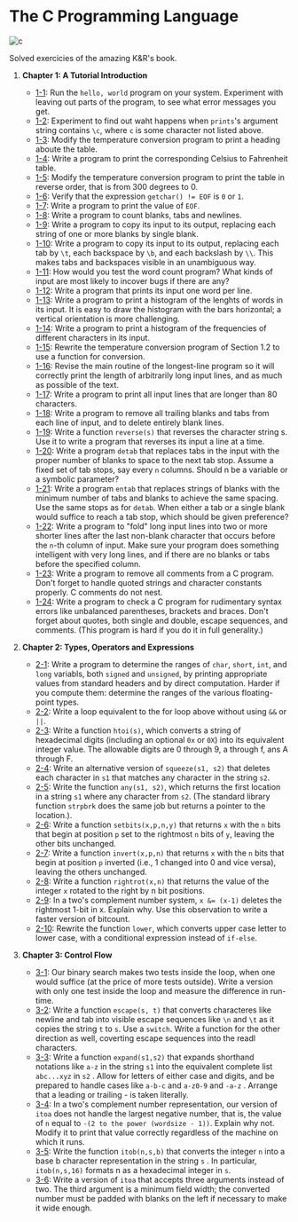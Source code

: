 # The C Programming Language

![c](https://upload.wikimedia.org/wikipedia/en/thumb/5/5e/The_C_Programming_Language_cover.svg/792px-The_C_Programming_Language_cover.svg.png)

Solved exercicies of the amazing K&R's book.

1. **Chapter 1: A Tutorial Introduction**
    - [1-1](./cap1/1-1.c): Run the `hello, world` program on your system. Experiment with leaving out parts of the program, to see what error messages you get.
    - [1-2](./cap1/1-2.c): Experiment to find out waht happens when `prints`'s argument string contains `\c`, where `c` is some character not listed above.
    - [1-3](./cap1/1-3.c): Modify the temperature conversion program to print a heading aboute the table.
    - [1-4](./cap1/1-4.c): Write a program to print the corresponding Celsius to Fahrenheit table.
    - [1-5](./cap1/1-5.c): Modify the temperature conversion program to print the table in reverse order, that is from 300 degrees to 0.
    - [1-6](./cap1/1-6.c): Verify that the expression `getchar() != EOF` is `0` or `1`.
    - [1-7](./cap1/1-7.c): Write a program to print the value of `EOF`.
    - [1-8](./cap1/1-8.c): Write a program to count blanks, tabs and newlines.
    - [1-9](./cap1/1-9.c): Write a program to copy its input to its output, replacing each string of one or more blanks by single blank.
    - [1-10](./cap1/1-10.c): Write a program to copy its input to its output, replacing each tab by `\t`, each backspace by `\b`, and each backslash by `\\`. This makes tabs and backspaces visible in an unambiguous way.
    - [1-11](./cap1/1-11.c): How would you test the word count program? What kinds of input are most likely to incover bugs if there are any?
    - [1-12](./cap1/1-12.c): Write a program that prints its input one word per line.
    - [1-13](./cap1/1-13.c): Write a program to print a histogram of the lenghts of words in its input. It is easy to draw the histogram with the bars horizontal; a vertical orientation is more challenging.
    - [1-14](./cap1/1-14.c): Write a program to print a histogram of the frequencies of different characters in its input.
    - [1-15](./cap1/1-15.c): Rewrite the temperature conversion program of Section 1.2 to use a function for conversion.
    - [1-16](./cap1/1-16.c): Revise the main routine of the longest-line program so it will correctly print the length of arbitrarily long input lines, and as much as possible of the text.
    - [1-17](./cap1/1-17.c): Write a program to print all input lines that are longer than 80 characters.
    - [1-18](./cap1/1-18.c): Write a program to remove all trailing blanks and tabs from each line of input, and to delete entirely blank lines.
    - [1-19](./cap1/1-19.c): Write a function `reverse(s)` that reverses the character string s. Use it to write a program that reverses its input a line at a time.
    - [1-20](./cap1/1-20.c): Write a program `detab` that replaces tabs in the input with the proper number of blanks to space to the next tab stop. Assume a fixed set of tab stops, say every `n` columns. Should n be a variable or a symbolic parameter?
    - [1-21](./cap1/1-21.c): Write a program `entab` that replaces strings of blanks with the minimum number of tabs and blanks to achieve the same spacing. Use the same stops as for `detab`. When either a tab or a single blank would suffice to reach a tab stop, which should be given preference?
    - [1-22](./cap1/1-22.c): Write a program to "fold" long input lines into two or more shorter lines after the last non-blank character that occurs before the `n`-th column of input. Make sure your program does something intelligent with very long lines, and if there are no blanks or tabs before the specified column.
    - [1-23](./cap1/1-23.c): Write a program to remove all comments from a C program. Don't forget to handle quoted strings and character constants properly. C comments do not nest.
    - [1-24](./cap1/1-24.c): Write a program to check a C program for rudimentary syntax errors like unbalanced parentheses, brackets and braces. Don't forget about quotes, both single and double, escape sequences, and comments. (This program is hard if you do it in full generality.)


2. **Chapter 2: Types, Operators and Expressions**
    - [2-1](./cap2/2-1.c): Write a program to determine the ranges of `char`, `short`, `int`, and `long` variabls, both `signed` and `unsigned`, by printing appropriate values from standard headers and by direct computation. Harder if you compute them: determine the ranges of the various floating-point types.
    - [2-2](./cap2/2-2.c): Write a loop equivalent to the for loop above without using `&&` or `||`.
    - [2-3](./cap2/2-3.c): Write a function `htoi(s)`, which converts a string of hexadecimal digits (including an optional `0x` or `0X`) into its equivalent integer value. The allowable digits are 0 through 9, a through f, ans A through F.
    - [2-4](./cap2/2-4.c): Write an alternative version of `squeeze(s1, s2)` that deletes each character in `s1` that matches any character in the string `s2`.
    - [2-5](./cap2/2-5.c): Write the function `any(s1, s2)`, which returns the first location in a string `s1` where any character from `s2`. (The standard library function `strpbrk` does the same job but returns a pointer to the location.).
    - [2-6](./cap2/2-6.c): Write a function `setbits(x,p,n,y)` that returns `x` with the `n` bits that begin at position `p` set to the rightmost `n` bits of `y`, leaving the other bits unchanged.
    - [2-7](./cap2/2-7.c): Write a function `invert(x,p,n)` that returns `x` with the `n` bits that begin at position `p` inverted (i.e., 1 changed into 0 and vice versa), leaving the others unchanged.
    - [2-8](./cap2/2-8.c): Write a function `rightrot(x,n)` that returns the value of the integer `x` rotated to the right by n bit positions.
    - [2-9](./cap2/2-9.c): In a two's complement number system, `x &= (x-1)` deletes the rightmost 1-bit in x. Explain why. Use this observation to write a faster version of bitcount.
    - [2-10](./cap2/2-10.c): Rewrite the function `lower`, which converts upper case letter to lower case, with a conditional expression instead of `if-else`.

3. **Chapter 3: Control Flow**
    - [3-1](./cap3/3-1.c): Our binary search makes two tests inside the loop, when one would suffice (at the price of more tests outside). Write a version with only one test inside the loop and measure the difference in run-time.
    - [3-2](./cap3/3-2.c): Write a function `escape(s, t)` that converts characteres like newline and tab into visible escape sequences like `\n` and `\t` as it copies the string `t` to `s`. Use a `switch`. Write a function for the other direction as well, coverting escape sequences into the readl characters.
    - [3-3](./cap3/3-3.c): Write a function `expand(s1,s2)` that expands shorthand notations like `a-z` in the string `s1` into the equivalent complete list `abc...xyz` in `s2` . Allow for letters of either case and digits, and be prepared to handle cases like `a-b-c` and `a-z0-9` and `-a-z` . Arrange that a leading or trailing - is taken literally.
    - [3-4](./cap3/3-4.c): In a two's complement number representation, our version of `itoa` does not handle the largest negative number, that is, the value of `n` equal to `-(2 to the power (wordsize - 1))`. Explain why not. Modify it to print that value correctly regardless of the machine on which it runs.
    - [3-5](./cap3/3-5.c): Write the function `itob(n,s,b)` that converts the integer `n` into a base b character representation in the string `s` . In particular, `itob(n,s,16)` formats n as a hexadecimal integer in `s`.
    - [3-6](./cap3/3-6.c): Write a version of `itoa` that accepts three arguments instead of two. The third argument is a minimum field width; the converted number must be padded with blanks on the left if necessary to make it wide enough.
